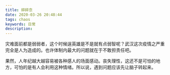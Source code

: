 ```yaml
---
title: 碎碎念
date: 2020-03-26 20:48:44
tags: chaos
keywords: 日常 
description:
---
```


灾难面前都是弱弱者，这个时候逞英雄是不是就有点弱智呢？武汉这次疫情之严重完全是人为造成的。也许体制内最大的问题就在于不敢担责任吧。



<!--more-->



果然，人年纪越大越容易被各种感人的场面感动。丧失理性，这还不是可怕的地方，可怕的是有人会利用这种情绪。所以说，遇到问题应该先让脑子转起来。